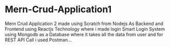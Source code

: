 # Mern-Crud-Application1
Mern Crud Application 2 made using Scratch from Nodejs As Backend and Frontend using Reactjs Technology where i made login Smart Login System using  Mongodb as a Database where it takes all the data from user and for REST API Call i used Postman...
